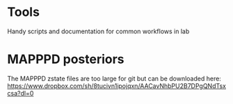 # Tools
Handy scripts and documentation for common workflows in lab

# MAPPPD posteriors
The MAPPPD zstate files are too large for git but can be downloaded here:
https://www.dropbox.com/sh/8tucivn1ipojqxn/AACavNhbPU2B7DPgQNdTsxcsa?dl=0
